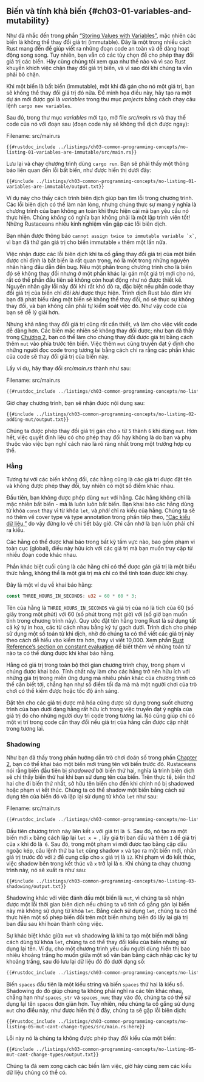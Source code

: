 ## Biến và tính khả biến {#ch03-01-variables-and-mutability}

Như đã nhắc đến trong phần [“Storing Values with
Variables”][storing-values-with-variables]<!-- ignore -->, mặc nhiên các biến
là không thể thay đổi giá trị (immutable). Đây là một trong nhiều cách Rust mang đến để giúp viết 
ra những đoạn code an toàn và dễ dàng hoạt động song song. Tuy nhiên, bạn vẫn có các 
tùy chọn để cho phép thay đổi giá trị các biến. Hãy cùng chúng tôi xem qua như thế 
nào và vì sao Rust khuyến khích việc chặn thay đổi giá trị biến, và vì sao đôi khi 
chúng ta vẫn phải bỏ chặn.

Khi một biến là bất biến (immutable), một khi đã gán cho nó một giá trị, bạn sẽ không
thể thay đổi giá trị đó nữa. Để minh họa điều này, hãy tạo ra một dự án mới
được gọi là *variables* trong thư mục *projects* bằng cách chạy câu lệnh `cargo new variables`.

Sau đó, trong thư mục *variables* mới tạo, mở file *src/main.rs* và thay thế code của nó với
đoạn sau (đoạn code này sẽ không thể dịch được ngay):

<span class="filename">Filename: src/main.rs</span>

```rust,ignore,does_not_compile
{{#rustdoc_include ../listings/ch03-common-programming-concepts/no-listing-01-variables-are-immutable/src/main.rs}}
```

Lưu lại và chạy chương trình dùng `cargo run`. Bạn sẽ phải thấy một thông báo 
liên quan đến lỗi bất biến, như được hiển thị dưới đây:

```console
{{#include ../listings/ch03-common-programming-concepts/no-listing-01-variables-are-immutable/output.txt}}
```

Ví dụ này cho thấy cách trình biên dịch giúp bạn tìm lỗi trong chương trình.
Các lỗi biên dịch có thể làm nản lòng, nhưng chúng thực sự mang ý nghĩa là chương
trình của bạn không an toàn khi thực hiện cái mà bạn yêu cầu nó thực hiện.
Chúng *không* có nghĩa bạn không phải là một lập trình viên tốt! Những Rustaceans
nhiều kinh nghiệm vẫn gặp các lỗi biên dịch.

Bạn nhận được thông báo `` cannot assign twice to immutable variable `x` ``, 
vì bạn đã thử gán giá trị cho biến immutable `x` thêm một lần nữa.

Việc nhận được các lỗi biên dịch khi ta cố gắng thay đổi giá trị của một biến được 
chỉ định là bất biến là rất quan trọng, nó là một trong những nguyên nhân hàng 
đầu dẫn đến bug. Nếu một phần trong chương trình cho là biến đó sẽ không thay đổi
nhưng ở một phần khác lại gán một giá trị mới cho nó, rất có thể phần đầu tiên sẽ
không còn hoạt động như nó được thiết kế. Nguyên nhân gây lỗi này đôi khi rất khó 
dò ra, đặc biệt nếu phần code thay đổi giá trị của biến chỉ *đôi khi* được thực hiện.
Trình dịch Rust bảo đảm khi bạn đã phát biểu rằng một biến sẽ không thể thay đổi, nó 
sẽ thực sự không thay đổi, và bạn không cần phải tự kiểm soát việc đó. Như vậy 
code của bạn sẽ dễ lý giải hơn.

Nhưng khả năng thay đổi giá trị cũng rất cần thiết, và làm cho việc viết code dễ dàng
hơn. Các biến mặc nhiên sẽ không thay đổi được; như bạn đã thấy trong [Chương
2][storing-values-with-variables]<!-- ignore -->, 
bạn có thể làm cho chúng thay đổi được giá trị bằng cách thêm `mut` vào phía trước 
tên biến. Việc thêm `mut` cũng truyền đạt ý định cho những người đọc code trong tương lai 
bằng cách chỉ ra rằng các phần khác của code sẽ thay đổi giá trị của biến này.

Lấy ví dụ, hãy thay đổi *src/main.rs* thành như sau:

<span class="filename">Filename: src/main.rs</span>

```rust
{{#rustdoc_include ../listings/ch03-common-programming-concepts/no-listing-02-adding-mut/src/main.rs}}
```

Giờ chạy chương trình, bạn sẽ nhận được nội dung sau:

```console
{{#include ../listings/ch03-common-programming-concepts/no-listing-02-adding-mut/output.txt}}
```

Chúng ta được phép thay đổi giá trị gán cho `x` từ `5` thành `6` khi dùng `mut`.
Hơn hết, việc quyết định liệu có cho phép thay đổi hay không là do bạn và phụ thuộc 
vào việc bạn nghĩ cách nào là rõ ràng nhất trong một trường hợp cụ thể.

<a id="constants"></a>
### Hằng

Tương tự với các biến không đổi, các hằng cũng là các giá trị được đặt tên và không được 
phép thay đổi, tuy nhiên có một số điểm khác nhau.

Đầu tiên, bạn không được phép dùng `mut` với hằng. Các hằng không chỉ là mặc nhiên
bất biến - mà là luôn luôn bất biến. Bạn khai báo các hằng dùng từ khóa `const`
thay vì từ khóa `let`, và *phải* chỉ ra kiểu của hằng. Chúng ta sẽ nó thêm về 
cover type và type annotation trong phần tiếp theo, [“Các kiểu dữ liệu,”][data-types]<!-- ignore -->
do vậy đừng lo về chi tiết bây giờ. Chỉ cần nhớ là bạn luôn phải chỉ ra kiểu.

Các hằng có thể được khai báo trong bất kỳ tầm vực nào, bao gồm phạm vi toàn cục (global),
điều này hữu ích với các giá trị mà bạn muốn truy cập từ nhiều đoạn code khác nhau.

Phần khác biệt cuối cùng là các hằng chỉ có thể được gán giá trị là một biểu thức
hằng, không thể là một giá trị mà chỉ có thể tính toán được khi chạy.

Đây là một ví dụ về khai báo hằng:

```rust
const THREE_HOURS_IN_SECONDS: u32 = 60 * 60 * 3;
```

Tên của hằng là `THREE_HOURS_IN_SECONDS` và giá trị của nó là tích của 60 (số giây
trong một phút) với 60 (số phút trong một giờ) với (số giờ bạn muốn tính trong 
chương trình này). Quy ước đặt tên hằng trong Rust là sử dụng tất cả ký tự in hoa,
các từ cách nhau bằng ký tự gạch dưới. Trình dịch cho phép sử dụng một số toán tử
khi dịch, nhờ đó chúng ta có thể viết các giá trị này theo cách dễ hiểu vào kiểm 
tra hơn, thay vì viết 10,000. Xem phần [Rust Reference’s section on constant
evaluation][const-eval] để biết thêm về những toán tử nào ta có thể dùng được 
khi khai báo hằng.

Hằng có giá trị trong toàn bộ thời gian chương trình chạy, trong phạm vi chúng
được khai báo. Tính chất này làm cho các hằng trở nên hữu ích với những giá trị trong
miền ứng dụng mà nhiều phần khác của chương trình có thể cần biết tới, chẳng hạn 
như số điểm tối đa mà mà một người chơi của trò chơi có thể kiếm được hoặc
tốc độ ánh sáng.

Đặt tên cho các giá trị được mã hóa cứng được sử dụng trong suốt chương trình của bạn 
dưới dạng hằng rất hữu ích trong việc truyền đạt ý nghĩa của giá trị đó cho 
những người duy trì code trong tương lai. Nó cũng giúp chỉ có một vị trí trong code 
cần thay đổi nếu giá trị của hằng cần được cập nhật trong tương lai.

### Shadowing

Như bạn đã thấy trong phần hướng dẫn trò chơi đoán số trong phần [Chapter
2][comparing-the-guess-to-the-secret-number]<!-- ignore -->, bạn có thể khai báo một
biến mới trùng tên với biến trước đó. Rustaceans nói rằng biến đầu tiên bị 
*shadowed* bởi biến thứ hai, nghĩa là trình biên dịch sẽ chỉ thấy biến thứ hai
khi bạn sử dụng tên của biến. Trên thực tế, biến thứ hai che đi biến thứ nhất, 
sở hữu tên biến cho đến khi chính nó bị shadowed hoặc phạm vi kết thúc.
Chúng ta có thể shadow một biến bằng cách sử dụng tên của biến đó và lặp lại
sử dụng từ khóa `let` như sau:

<span class="filename">Filename: src/main.rs</span>

```rust
{{#rustdoc_include ../listings/ch03-common-programming-concepts/no-listing-03-shadowing/src/main.rs}}
```

Đầu tiên chương trình này liên kết `x` với giá trị là` 5`. Sau đó, nó tạo ra một biến mới
`x` bằng cách lặp lại `let x = `, lấy giá trị ban đầu và thêm `1` để giá trị 
của `x` khi đó là` 6`. Sau đó, trong một phạm vi mới được tạo bằng cặp dấu ngoặc kép,
câu lệnh thứ ba `let` cũng shadow `x` và tạo ra một biến mới, nhân giá trị trước đó 
với `2` để cung cấp cho `x` giá trị là `12`.
Khi phạm vi đó kết thúc, việc shadow bên trong kết thúc và `x` trở lại là `6`.
Khi chúng ta chạy chương trình này, nó sẽ xuất ra như sau:

```console
{{#include ../listings/ch03-common-programming-concepts/no-listing-03-shadowing/output.txt}}
```

Shadowing khác với việc đánh dấu một biến là `mut`, vì chúng ta sẽ nhận được một
lỗi thời gian biên dịch nếu chúng ta vô tình cố gắng gán lại biến này mà không
sử dụng từ khóa `let`. Bằng cách sử dụng `let`, chúng ta có thể thực hiện một 
số phép biến đổi trên một biến nhưng biến đó lấy lại giá trị ban đầu sau khi hoàn thành công việc.

Sự khác biệt khác giữa `mut` và shadowing là khi ta tạo một biến mới bằng cách dùng từ khóa `let`, 
chúng ta có thể thay đổi kiểu của biến nhưng sử dụng lại tên. Ví dụ, cho một chương trình 
yêu cầu người dùng hiển thị bao nhiêu khoảng trắng họ muốn giữa một số văn bản bằng cách
nhập các ký tự khoảng trắng, sau đó lưu lại dữ liệu đó đó dưới dạng số:

```rust
{{#rustdoc_include ../listings/ch03-common-programming-concepts/no-listing-04-shadowing-can-change-types/src/main.rs:here}}
```

Biến `spaces` đầu tiên là một kiểu string và biến `spaces` thứ hai là kiểu số. 
Shadowing do đó giúp chúng ta không phải nghĩ ra các tên khác nhau, chẳng hạn 
như `spaces_str` và `spaces_num`; thay vào đó, chúng ta có thể sử dụng lại
tên `spaces` đơn giản hơn. Tuy nhiên, nếu chúng ta cố gắng sử dụng `mut` cho điều này, 
như được hiển thị ở đây, chúng ta sẽ gặp lỗi biên dịch:

```rust,ignore,does_not_compile
{{#rustdoc_include ../listings/ch03-common-programming-concepts/no-listing-05-mut-cant-change-types/src/main.rs:here}}
```

Lỗi này nó là chúng ta không được phép thay đổi kiểu của một biến:

```console
{{#include ../listings/ch03-common-programming-concepts/no-listing-05-mut-cant-change-types/output.txt}}
```

Chúng ta đã xem xong cách các biến làm việc, giờ hãy cùng xem các kiểu dữ liệu chúng có thể có.

[comparing-the-guess-to-the-secret-number]:
ch02-00-guessing-game-tutorial.html#comparing-the-guess-to-the-secret-number
[data-types]: ch03-02-data-types.html#data-types
[storing-values-with-variables]: ch02-00-guessing-game-tutorial.html#storing-values-with-variables
[const-eval]: ../reference/const_eval.html
